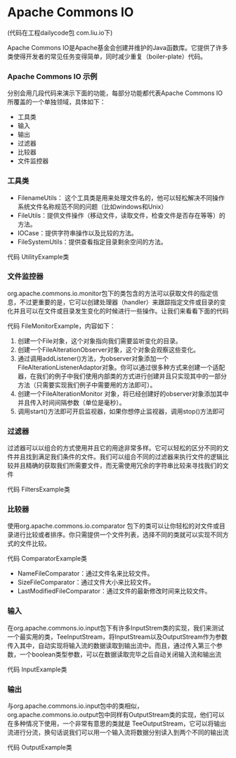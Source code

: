 # Apache Commons IO

(代码在工程dailycode包 com.liu.io下)

Apache Commons IO是Apache基金会创建并维护的Java函数库。它提供了许多类使得开发者的常见任务变得简单，同时减少重复（boiler-plate）代码。

###  Apache Commons IO 示例

分别会用几段代码来演示下面的功能，每部分功能都代表Apache Commons IO所覆盖的一个单独领域，具体如下：

- 工具类
- 输入
- 输出
- 过滤器
- 比较器
- 文件监控器

### 工具类

- FilenameUtils： 这个工具类是用来处理文件名的，他可以轻松解决不同操作系统文件名称规范不同的问题（比如windows和Unix） 
- FileUtils：提供文件操作（移动文件，读取文件，检查文件是否存在等等）的方法。
- IOCase：提供字符串操作以及比较的方法。
- FileSystemUtils：提供查看指定目录剩余空间的方法。

代码 UtilityExample类

### 文件监控器

org.apache.commons.io.monitor包下的类包含的方法可以获取文件的指定信息，不过更重要的是，它可以创建处理器（handler）来跟踪指定文件或目录的变化并且可以在文件或目录发生变化的时候进行一些操作。让我们来看看下面的代码

代码 FileMonitorExample，内容如下：

1. 创建一个File对象，这个对象指向我们需要监听变化的目录。
2. 创建一个FileAlterationObserver对象，这个对象会观察这些变化。
3. 通过调用addListener()方法，为observer对象添加一个 FileAlterationListenerAdaptor对象。你可以通过很多种方式来创建一个适配器，在我们的例子中我们使用内部类的方式进行创建并且只实现其中的一部分方法（只需要实现我们例子中需要用的方法即可）。
4. 创建一个FileAlterationMonitor 对象，将已经创建好的observer对象添加其中并且传入时间间隔参数（单位是毫秒）。
5. 调用start()方法即可开启监视器，如果你想停止监视器，调用stop()方法即可

### 过滤器

过滤器可以以组合的方式使用并且它的用途非常多样。它可以轻松的区分不同的文件并且找到满足我们条件的文件。我们可以组合不同的过滤器来执行文件的逻辑比较并且精确的获取我们所需要文件，而无需使用冗余的字符串比较来寻找我们的文件

代码 FiltersExample类

### 比较器

使用org.apache.commons.io.comparator 包下的类可以让你轻松的对文件或目录进行比较或者排序。你只需提供一个文件列表，选择不同的类就可以实现不同方式的文件比较。

代码 ComparatorExample类

- NameFileComparator：通过文件名来比较文件。
- SizeFileComparator：通过文件大小来比较文件。
- LastModifiedFileComparator：通过文件的最新修改时间来比较文件。

### 输入

在org.apache.commons.io.input包下有许多InputStrem类的实现，我们来测试一个最实用的类，TeeInputStream，将InputStream以及OutputStream作为参数传入其中，自动实现将输入流的数据读取到输出流中。而且，通过传入第三个参数，一个boolean类型参数，可以在数据读取完毕之后自动关闭输入流和输出流

代码 InputExample类

### 输出

与org.apache.commons.io.input包中的类相似， org.apache.commons.io.output包中同样有OutputStream类的实现，他们可以在多种情况下使用，一个非常有意思的类就是 TeeOutputStream，它可以将输出流进行分流，换句话说我们可以用一个输入流将数据分别读入到两个不同的输出流


代码 OutputExample类